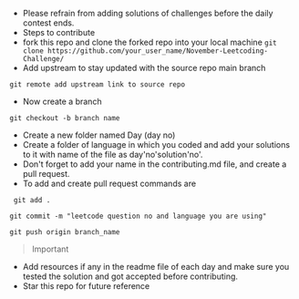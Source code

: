 * Please refrain from adding solutions of challenges before the daily contest ends.
* Steps to contribute
* fork this repo and clone the forked repo into your local machine
`git clone https://github.com/your_user_name/November-Leetcoding-Challenge/`
* Add upstream to stay updated with the source repo main branch

`git remote add upstream link to source repo`

* Now create a branch 

`git checkout -b branch name`

* Create a new folder named Day (day no)
* Create a folder of language in which you coded and add your solutions to it with name of the file as day'no'solution'no'.
* Don't forget to add your name in the contributing.md file, and create a pull request.
* To add and create pull request commands are

` git add .`

` git commit -m "leetcode question no and language you are using" ` 

`git push origin branch_name `

> Important

* Add resources if any in the readme file of each day and make sure you tested the solution and got accepted before contributing.
* Star this repo for future reference